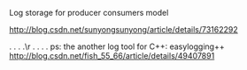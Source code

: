 Log storage for producer consumers model

http://blog.csdn.net/sunyongsunyong/article/details/73162292

.
.
.
.\r
.
.
.
.
ps: the another log tool for C++: easylogging++
http://blog.csdn.net/fish_55_66/article/details/49407891
